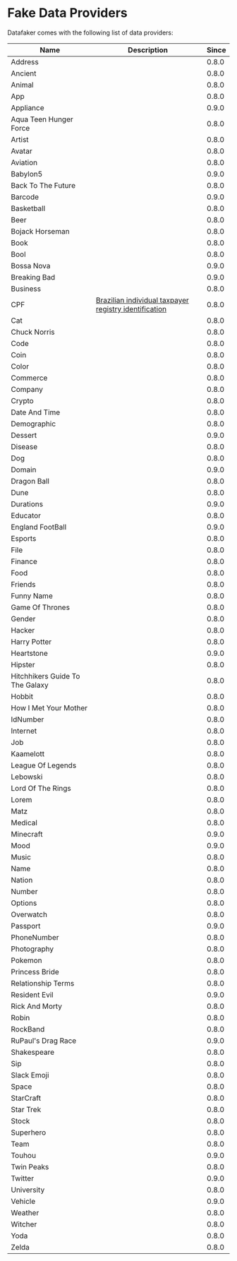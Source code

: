 # Fake Data Providers

Datafaker comes with the following list of data providers:

| Name                            | Description                                                                                       | Since |
|---------------------------------|---------------------------------------------------------------------------------------------------|-------|
| Address                         |                                                                                                   | 0.8.0 |
| Ancient                         |                                                                                                   | 0.8.0 |
| Animal                          |                                                                                                   | 0.8.0 |
| App                             |                                                                                                   | 0.8.0 |
| Appliance                       |                                                                                                   | 0.9.0 |
| Aqua Teen Hunger Force          |                                                                                                   | 0.8.0 |
| Artist                          |                                                                                                   | 0.8.0 |
| Avatar                          |                                                                                                   | 0.8.0 |
| Aviation                        |                                                                                                   | 0.8.0 |
| Babylon5                        |                                                                                                   | 0.9.0 |
| Back To The Future              |                                                                                                   | 0.8.0 |
| Barcode                         |                                                                                                   | 0.9.0 |
| Basketball                      |                                                                                                   | 0.8.0 |
| Beer                            |                                                                                                   | 0.8.0 |
| Bojack Horseman                 |                                                                                                   | 0.8.0 |
| Book                            |                                                                                                   | 0.8.0 |
| Bool                            |                                                                                                   | 0.8.0 |
| Bossa Nova                      |                                                                                                   | 0.9.0 |
| Breaking Bad                    |                                                                                                   | 0.9.0 |
| Business                        |                                                                                                   | 0.8.0 |
| CPF                             | [Brazilian individual taxpayer registry identification](https://en.wikipedia.org/wiki/CPF_number) | 0.8.0 |
| Cat                             |                                                                                                   | 0.8.0 |
| Chuck Norris                    |                                                                                                   | 0.8.0 |
| Code                            |                                                                                                   | 0.8.0 |
| Coin                            |                                                                                                   | 0.8.0 |
| Color                           |                                                                                                   | 0.8.0 |
| Commerce                        |                                                                                                   | 0.8.0 |
| Company                         |                                                                                                   | 0.8.0 |
| Crypto                          |                                                                                                   | 0.8.0 |
| Date And Time                   |                                                                                                   | 0.8.0 |
| Demographic                     |                                                                                                   | 0.8.0 |
| Dessert                         |                                                                                                   | 0.9.0 |
| Disease                         |                                                                                                   | 0.8.0 |
| Dog                             |                                                                                                   | 0.8.0 |
| Domain                          |                                                                                                   | 0.9.0 |
| Dragon Ball                     |                                                                                                   | 0.8.0 |
| Dune                            |                                                                                                   | 0.8.0 |
| Durations                       |                                                                                                   | 0.9.0 |
| Educator                        |                                                                                                   | 0.8.0 |
| England FootBall                |                                                                                                   | 0.9.0 |
| Esports                         |                                                                                                   | 0.8.0 |
| File                            |                                                                                                   | 0.8.0 |
| Finance                         |                                                                                                   | 0.8.0 |
| Food                            |                                                                                                   | 0.8.0 |
| Friends                         |                                                                                                   | 0.8.0 |
| Funny Name                      |                                                                                                   | 0.8.0 |
| Game Of Thrones                 |                                                                                                   | 0.8.0 |
| Gender                          |                                                                                                   | 0.8.0 |
| Hacker                          |                                                                                                   | 0.8.0 |
| Harry Potter                    |                                                                                                   | 0.8.0 |
| Heartstone                      |                                                                                                   | 0.9.0 |
| Hipster                         |                                                                                                   | 0.8.0 |
| Hitchhikers Guide To The Galaxy |                                                                                                   | 0.8.0 |
| Hobbit                          |                                                                                                   | 0.8.0 |
| How I Met Your Mother           |                                                                                                   | 0.8.0 |
| IdNumber                        |                                                                                                   | 0.8.0 |
| Internet                        |                                                                                                   | 0.8.0 |
| Job                             |                                                                                                   | 0.8.0 |
| Kaamelott                       |                                                                                                   | 0.8.0 |
| League Of Legends               |                                                                                                   | 0.8.0 |
| Lebowski                        |                                                                                                   | 0.8.0 |
| Lord Of The Rings               |                                                                                                   | 0.8.0 |
| Lorem                           |                                                                                                   | 0.8.0 |
| Matz                            |                                                                                                   | 0.8.0 |
| Medical                         |                                                                                                   | 0.8.0 |
| Minecraft                       |                                                                                                   | 0.9.0 |
| Mood                            |                                                                                                   | 0.9.0 |
| Music                           |                                                                                                   | 0.8.0 |
| Name                            |                                                                                                   | 0.8.0 |
| Nation                          |                                                                                                   | 0.8.0 |
| Number                          |                                                                                                   | 0.8.0 |
| Options                         |                                                                                                   | 0.8.0 |
| Overwatch                       |                                                                                                   | 0.8.0 |
| Passport                        |                                                                                                   | 0.9.0 |
| PhoneNumber                     |                                                                                                   | 0.8.0 |
| Photography                     |                                                                                                   | 0.8.0 |
| Pokemon                         |                                                                                                   | 0.8.0 |
| Princess Bride                  |                                                                                                   | 0.8.0 |
| Relationship Terms              |                                                                                                   | 0.8.0 |
| Resident Evil                   |                                                                                                   | 0.9.0 |
| Rick And Morty                  |                                                                                                   | 0.8.0 |
| Robin                           |                                                                                                   | 0.8.0 |
| RockBand                        |                                                                                                   | 0.8.0 |
| RuPaul's Drag Race              |                                                                                                   | 0.9.0 |
| Shakespeare                     |                                                                                                   | 0.8.0 |
| Sip                             |                                                                                                   | 0.8.0 |
| Slack Emoji                     |                                                                                                   | 0.8.0 |
| Space                           |                                                                                                   | 0.8.0 |
| StarCraft                       |                                                                                                   | 0.8.0 |
| Star Trek                       |                                                                                                   | 0.8.0 |
| Stock                           |                                                                                                   | 0.8.0 |
| Superhero                       |                                                                                                   | 0.8.0 |
| Team                            |                                                                                                   | 0.8.0 |
| Touhou                          |                                                                                                   | 0.9.0 |
| Twin Peaks                      |                                                                                                   | 0.8.0 |
| Twitter                         |                                                                                                   | 0.9.0 |
| University                      |                                                                                                   | 0.8.0 |
| Vehicle                         |                                                                                                   | 0.9.0 |
| Weather                         |                                                                                                   | 0.8.0 |
| Witcher                         |                                                                                                   | 0.8.0 |
| Yoda                            |                                                                                                   | 0.8.0 |
| Zelda                           |                                                                                                   | 0.8.0 |

